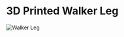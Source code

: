 # 3D Printed Walker Leg
![Walker Leg](https://github.com/tkiyohar/Currated-Resume-Gallery/blob/main/3D%20CAD%20Projects/3D%20Printed%20Walker%20Leg%20(FreeCAD)/Images/IMG_20190826_120822.jpg)
